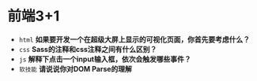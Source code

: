 # 前端3+1
- `html` **如果要开发一个在超级大屏上显示的可视化页面，你首先要考虑什么？**
- `css` **Sass的注释和css注释之间有什么区别？**
- `js` **解释下点击一个input输入框，依次会触发哪些事件？**
- `软技能` **请说说你对DOM Parse的理解**